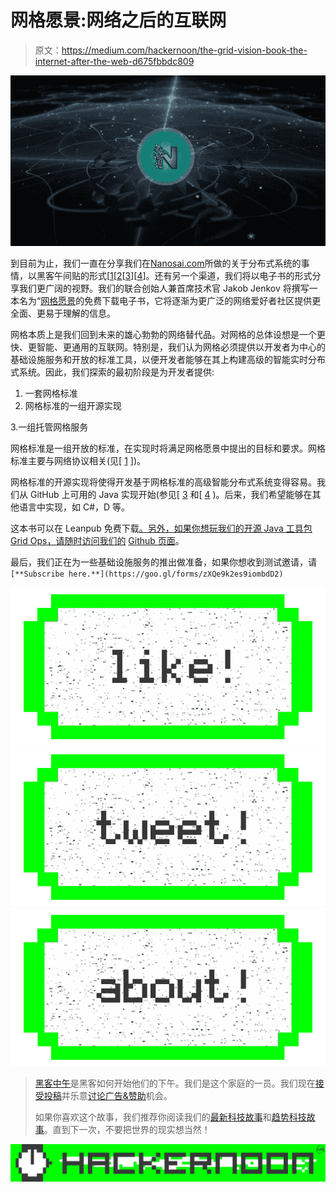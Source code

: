 # 网格愿景:网络之后的互联网

> 原文：<https://medium.com/hackernoon/the-grid-vision-book-the-internet-after-the-web-d675fbbdc809>

![](img/807904c9fe0d0e101e45c41c1f219ce6.png)

到目前为止，我们一直在分享我们在[Nanosai.com](http://www.nanosai.com)所做的关于分布式系统的事情，以黑客午间贴的形式[[1](https://hackernoon.com/our-ambitious-quest-to-democratize-distributed-systems-act-1-protocols-b6bec5297213#.xolsyg8eg)[[2](https://hackernoon.com/our-ambitious-quest-to-democratise-distributed-systems-act-2-ion-vs-json-ce69f4e5c4a9#.joniy57kh)[[3](https://hackernoon.com/versatile-and-intelligent-distributed-systems-with-grid-ops-part-1-8228bdfcb044#.d4iikr4tp)][[4](https://hackernoon.com/build-versatile-and-intelligent-distributed-systems-with-grid-ops-part-2-202fad4ff58f#.v9javkcyo)]。还有另一个渠道，我们将以电子书的形式分享我们更广阔的视野。我们的联合创始人兼首席技术官 Jakob Jenkov 将撰写一本名为“[网格愿景](https://leanpub.com/the-grid-vision)的免费下载电子书，它将逐渐为更广泛的网络爱好者社区提供更全面、更易于理解的信息。

网格本质上是我们回到未来的雄心勃勃的网络替代品。对网格的总体设想是一个更快、更智能、更通用的互联网。特别是，我们认为网格必须提供以开发者为中心的基础设施服务和开放的标准工具，以便开发者能够在其上构建高级的智能实时分布式系统。因此，我们探索的最初阶段是为开发者提供:

1.  一套网格标准
2.  网格标准的一组开源实现

3.一组托管网格服务

网格标准是一组开放的标准，在实现时将满足网格愿景中提出的目标和要求。网格标准主要与网络协议相关(见[ [1](https://hackernoon.com/our-ambitious-quest-to-democratise-distributed-systems-act-2-ion-vs-json-ce69f4e5c4a9#.iqckpeegw) ])。

网格标准的开源实现将使得开发基于网格标准的高级智能分布式系统变得容易。我们从 GitHub 上可用的 Java 实现开始(参见[ [3](https://hackernoon.com/versatile-and-intelligent-distributed-systems-with-grid-ops-part-1-8228bdfcb044#.2bt9wihzg) 和[ [4](https://hackernoon.com/build-versatile-and-intelligent-distributed-systems-with-grid-ops-part-2-202fad4ff58f#.83a4l9ved) )。后来，我们希望能够在其他语言中实现，如 C#，D 等。

这本书可以在 Leanpub 免费下载[。另外，如果你想玩我们的开源 Java 工具包 Grid Ops，请随时访问我们的](https://leanpub.com/the-grid-vision) [Github 页面](https://github.com/nanosai/grid-ops-java)。

最后，我们正在为一些基础设施服务的推出做准备，如果你想收到测试邀请，请`[**Subscribe here.**](https://goo.gl/forms/zXQe9k2es9iombdD2)`

[![](img/50ef4044ecd4e250b5d50f368b775d38.png)](http://bit.ly/HackernoonFB)[![](img/979d9a46439d5aebbdcdca574e21dc81.png)](https://goo.gl/k7XYbx)[![](img/2930ba6bd2c12218fdbbf7e02c8746ff.png)](https://goo.gl/4ofytp)

> [黑客中午](http://bit.ly/Hackernoon)是黑客如何开始他们的下午。我们是这个家庭的一员。我们现在[接受投稿](http://bit.ly/hackernoonsubmission)并乐意[讨论广告&赞助](mailto:partners@amipublications.com)机会。
> 
> 如果你喜欢这个故事，我们推荐你阅读我们的[最新科技故事](http://bit.ly/hackernoonlatestt)和[趋势科技故事](https://hackernoon.com/trending)。直到下一次，不要把世界的现实想当然！

![](img/be0ca55ba73a573dce11effb2ee80d56.png)